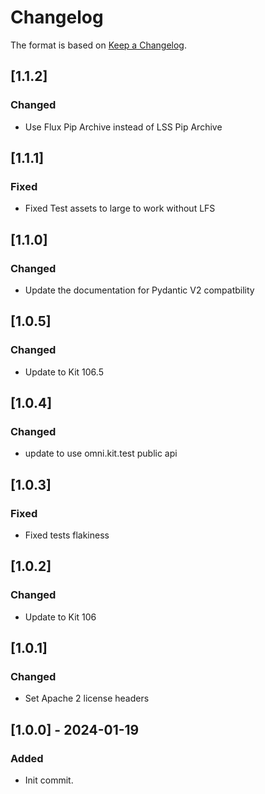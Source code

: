 ﻿# Changelog
The format is based on [Keep a Changelog](https://keepachangelog.com/en/1.0.0/).

## [1.1.2]
### Changed
- Use Flux Pip Archive instead of LSS Pip Archive

## [1.1.1]
### Fixed
- Fixed Test assets to large to work without LFS

## [1.1.0]
### Changed
- Update the documentation for Pydantic V2 compatbility

## [1.0.5]
### Changed
- Update to Kit 106.5

## [1.0.4]
### Changed
- update to use omni.kit.test public api

## [1.0.3]
### Fixed
- Fixed tests flakiness

## [1.0.2]
### Changed
- Update to Kit 106

## [1.0.1]
### Changed
- Set Apache 2 license headers

## [1.0.0] - 2024-01-19
### Added
- Init commit.
